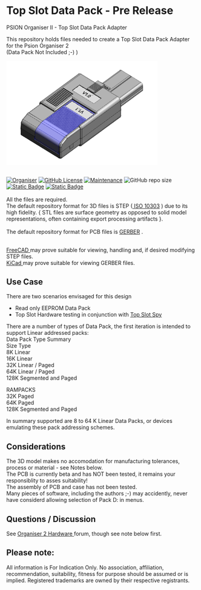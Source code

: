 # Top Slot Data Pack - Pre Release

PSION Organiser II - Top Slot Data Pack Adapter

This repository holds files needed to create a Top Slot Data Pack Adapter for the Psion Organiser 2  
 (Data Pack Not Included ;-) )
<div align="center">
  <div style="display: flex; align-items: flex-start;">
    
  <img src="https://github.com/nofitnessforpurpose/TopSlotDataPack/blob/main/images/TSDP-01.png?raw=true" width="400px" alt="PSION Organiser II Top Slot Case. Image copyright (c) 10 August 2024 nofitnessforpurpose All Rights Reserved">
  </div>
</div>
<BR>

[![Organiser](https://img.shields.io/badge/gadget-Organiser_II-blueviolet.svg?%3D&style=flat-square)]([https://en.wikipedia.org/wiki/Psion_Organiser])
[![GitHub License](https://img.shields.io/github/license/nofitnessforpurpose/TopSlotDataPack?style=flat-square)](https://github.com/nofitnessforpurpose/TopSlotDataPack/blob/main/LICENSE) 
[![Maintenance](https://img.shields.io/badge/maintained%3F-yes-green.svg?style=flat-square)](https://github.com/nofitnessforpurpose/TopSlotDataPack/graphs/commit-activity)
![GitHub repo size](https://img.shields.io/github/repo-size/nofitnessforpurpose/TopSlotDataPack?style=flat-square)
[![Static Badge](https://img.shields.io/badge/format-STEP%20Solid%20Model-blue?style=flat-square)](https://en.wikipedia.org/wiki/ISO_10303)
[![Static Badge](https://img.shields.io/badge/format-GERBER%20PCB-blue?style=flat-square)](https://en.wikipedia.org/wiki/Gerber_format)
<br>  
  All the files are required.  <br>
  The default repository format for 3D files is STEP (<a target="_blank" rel="noopener noreferrer" href="https://en.wikipedia.org/wiki/ISO_10303"> ISO 10303</a> ) due to its high fidelity.  { STL files are surface geometry as opposed to solid model representations, often containing export processing artifacts }. 
<br>  
  The default repository format for PCB files is <a targer="_blank" rel="noopener noreferrer" href="https://en.wikipedia.org/wiki/Gerber_format">GERBER</a> .
<br>

<br>  
<a target="_blank" rel="noopener noreferrer" href="https://www.freecad.org/" > FreeCAD </a> may prove suitable for viewing, handling and, if desired modifying STEP files.
<br>
<a target="_blank" rel="noopener noreferrer" href="https://www.kicad.org/" >KiCad </a> may prove suitable for viewing GERBER files.
<br>

## Use Case
There are two scenarios envisaged for this design
- Read only EEPROM Data Pack
- Top Slot Hardware testing in conjunction with <a target="_blank" rel="noopener noreferrer" href="https://github.com/nofitnessforpurpose/TopSlotSpy" >Top Slot Spy</a>

There are a number of types of Data Pack, the first iteration is intended to support Linear addressed packs:  
Data Pack Type Summary  
Size	Type  
8K	Linear  
16K	Linear  
32K	Linear / Paged  
64K	Linear / Paged  
128K	Segmented and Paged  
  
RAMPACKS  
32K	Paged  
64K	Paged  
128K	Segmented and Paged  
  
In summary supported are 8 to 64 K Linear Data Packs, or devices emulating these pack addressing schemes.
  
  
## Considerations
The 3D model makes no accomodation for manufacturing tolerances, process or material - see Notes below.  
The PCB is currently beta and has NOT been tested, it remains your responsiblity to asses suitability!  
The assembly of PCB and case has not been tested.  
Many pieces of software, including the authors ;-) may accidently, never have considerd allowing selection of Pack D: in menus.  


## Questions / Discussion
See <a target="_blank" rel="noopener noreferrer" href="https://www.organiser2.com/"> Organiser 2 Hardware </a> forum, though see note below first.


## Please note:  
All information is For Indication Only.
No association, affiliation, recommendation, suitability, fitness for purpose should be assumed or is implied.
Registered trademarks are owned by their respective registrants.
